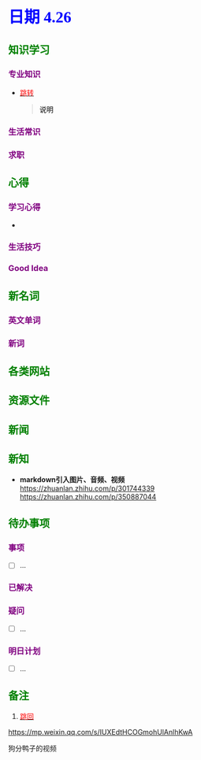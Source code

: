 ## <font color = blue face=楷体 size=6>日期 4.26 </font>

## <font color = green>知识学习 </font>
### <font color = purple>专业知识 </font>
+ <a id = "01-1">  [<font color = red>跳转</font>](#01-2)
   > <font color = o> 说明 </font>
### <font color = purple>生活常识 </font>

### <font color = purple>求职 </font>



## <font color = green>心得 </font>
### <font color = purple>学习心得 </font>
+ 
### <font color = purple>生活技巧 </font>

### <font color = purple>Good Idea </font>



## <font color = green>新名词 </font>
### <font color = purple>英文单词 </font>
### <font color = purple>新词 </font>



## <font color = green>各类网站 </font>


## <font color = green>资源文件 </font>


## <font color = green>新闻 </font>


## <font color = green>新知 </font>
+ **markdown引入图片、音频、视频** 
	https://zhuanlan.zhihu.com/p/301744339   
	https://zhuanlan.zhihu.com/p/350887044  


## <font color = green>待办事项 </font>
### <font color = purple>事项 </font>
- [ ] ...
### <font color = purple>已解决 </font>
### <font color = purple>疑问 </font>
- [ ] ...
### <font color = purple>明日计划 </font>
- [ ] ...


## <font color = green>备注 </font>
  1. <a id ="01-2">[<font color = red>跳回</font>](#01-1)




https://mp.weixin.qq.com/s/IUXEdtHCOGmohUlAnlhKwA


狗分鸭子的视频
<!--stackedit_data:
eyJoaXN0b3J5IjpbMTkzMTYxMzg2MiwxNTg2NTY3MzQ3LDgwMj
czMTgxMyw0Mzc0NTg0OTEsLTE0MzEzMDQzNzRdfQ==
-->